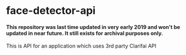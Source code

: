 # face-detector-api

<h4>This repository was last time updated in very early 2019 and won't be updated in near future. It still exists for archival purposes only.</h4>

<p>This is API for an application which uses 3rd party Clarifai API</p>
